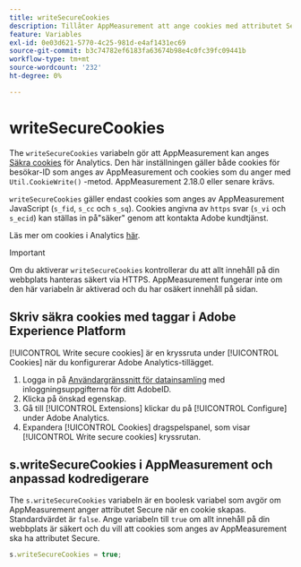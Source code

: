 ```yaml
---
title: writeSecureCookies
description: Tillåter AppMeasurement att ange cookies med attributet Secure.
feature: Variables
exl-id: 0e03d621-5770-4c25-981d-e4af1431ec69
source-git-commit: b3c74782ef6183fa63674b98e4c0fc39fc09441b
workflow-type: tm+mt
source-wordcount: '232'
ht-degree: 0%

---
```


# writeSecureCookies

The `writeSecureCookies` variabeln gör att AppMeasurement kan anges [Säkra cookies](https://en.wikipedia.org/wiki/Secure_cookie) för Analytics. Den här inställningen gäller både cookies för besökar-ID som anges av AppMeasurement och cookies som du anger med `Util.CookieWrite()` -metod. AppMeasurement 2.18.0 eller senare krävs.

`writeSecureCookies` gäller endast cookies som anges av AppMeasurement JavaScript (`s_fid`, `s_cc` och `s_sq`). Cookies angivna av `https` svar (`s_vi` och `s_ecid`) kan ställas in på&quot;säker&quot; genom att kontakta Adobe kundtjänst.

Läs mer om cookies i Analytics [här](https://experienceleague.adobe.com/docs/core-services/interface/administration/ec-cookies/cookies-analytics.html).

>[!IMPORTANT]
>
>Om du aktiverar `writeSecureCookies` kontrollerar du att allt innehåll på din webbplats hanteras säkert via HTTPS. AppMeasurement fungerar inte om den här variabeln är aktiverad och du har osäkert innehåll på sidan.

## Skriv säkra cookies med taggar i Adobe Experience Platform

[!UICONTROL Write secure cookies] är en kryssruta under [!UICONTROL Cookies] när du konfigurerar Adobe Analytics-tillägget.

1. Logga in på [Användargränssnitt för datainsamling](https://experience.adobe.com/data-collection) med inloggningsuppgifterna för ditt AdobeID.
2. Klicka på önskad egenskap.
3. Gå till [!UICONTROL Extensions] klickar du på [!UICONTROL Configure] under Adobe Analytics.
4. Expandera [!UICONTROL Cookies] dragspelspanel, som visar [!UICONTROL Write secure cookies] kryssrutan.

## s.writeSecureCookies i AppMeasurement och anpassad kodredigerare

The `s.writeSecureCookies` variabeln är en boolesk variabel som avgör om AppMeasurement anger attributet Secure när en cookie skapas. Standardvärdet är `false`. Ange variabeln till `true` om allt innehåll på din webbplats är säkert och du vill att cookies som anges av AppMeasurement ska ha attributet Secure.

```js
s.writeSecureCookies = true;
```
